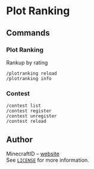 # Plot Ranking

## Commands
### Plot Ranking
Rankup by rating
```
/plotranking reload
/plotranking info
```
### Contest
```
/contest list
/contest register 
/contest unregister
/contest reload
```

## Author
MinecraftID – [website](https://www.minecraft-id.net)
<br>
See [``LICENSE``](https://github.com/minecraft-id/PlotRanking/blob/master/LICENSE) for more information.
